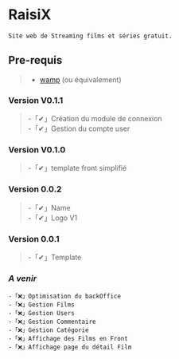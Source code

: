 # **RaisiX**
```
Site web de Streaming films et séries gratuit.
```

## **Pre-requis**
> - [wamp](http://www.wampserver.com/) (ou équivalement)

### **Version V0.1.1**
> -「✔」Création du module de connexion\
> -「✔」Gestion du compte user

### **Version V0.1.0**
> -「✔」template front simplifié

### **Version 0.0.2**
> -「✔」Name\
> -「✔」Logo V1

### **Version 0.0.1**
> -「✔」Template

### *A venir*
```
-「❌」Optimisation du backOffice
-「❌」Gestion Films
-「❌」Gestion Users
-「❌」Gestion Commentaire
-「❌」Gestion Catégorie
-「❌」Affichage des Films en Front
-「❌」Affichage page du détail Film
```